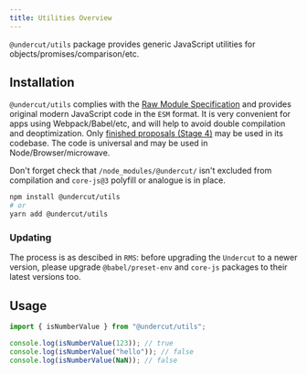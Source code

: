 ```yaml
---
title: Utilities Overview
---
```


`@undercut/utils` package provides generic JavaScript utilities for objects/promises/comparison/etc.

## Installation

`@undercut/utils` complies with the [Raw Module Specification](https://github.com/the-spyke/rms) and provides original modern JavaScript code in the `ESM` format. It is very convenient for apps using Webpack/Babel/etc, and will help to avoid double compilation and deoptimization. Only [finished proposals (Stage 4)](https://github.com/tc39/proposals/blob/master/finished-proposals.md) may be used in its codebase. The code is universal and may be used in Node/Browser/microwave.

Don't forget check that `/node_modules/@undercut/` isn't excluded from compilation and `core-js@3` polyfill or analogue is in place.

```bash
npm install @undercut/utils
# or
yarn add @undercut/utils
```

### Updating

The process is as descibed in `RMS`: before upgrading the `Undercut` to a newer version, please upgrade `@babel/preset-env` and `core-js` packages to their latest versions too.

## Usage

```js
import { isNumberValue } from "@undercut/utils";

console.log(isNumberValue(123)); // true
console.log(isNumberValue("hello")); // false
console.log(isNumberValue(NaN)); // false
```
